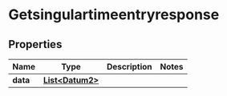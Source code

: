 

# Getsingulartimeentryresponse


## Properties

| Name | Type | Description | Notes |
|------------ | ------------- | ------------- | -------------|
|**data** | [**List&lt;Datum2&gt;**](Datum2.md) |  |  |



